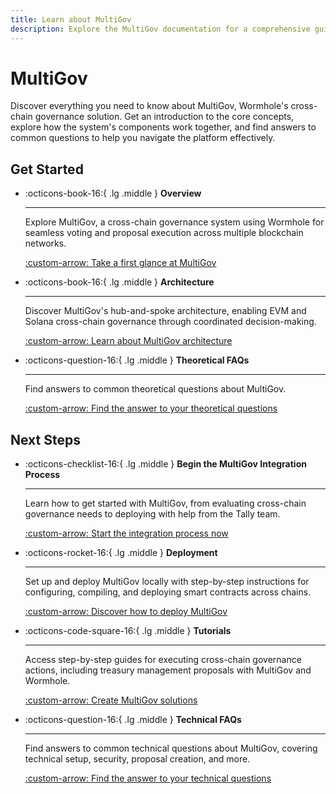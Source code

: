 ```yaml
---
title: Learn about MultiGov
description: Explore the MultiGov documentation for a comprehensive guide covering architecture, deployment, upgrading, integration, and FAQs.
---
```


# MultiGov

Discover everything you need to know about MultiGov, Wormhole's cross-chain governance solution. Get an introduction to the core concepts, explore how the system's components work together, and find answers to common questions to help you navigate the platform effectively.

## Get Started

<div class="grid cards" markdown>

-   :octicons-book-16:{ .lg .middle } **Overview**

    ---

    Explore MultiGov, a cross-chain governance system using Wormhole for seamless voting and proposal execution across multiple blockchain networks.

    [:custom-arrow: Take a first glance at MultiGov](/docs/learn/governance/overview/)

-   :octicons-book-16:{ .lg .middle } **Architecture**

    ---

    Discover MultiGov's hub-and-spoke architecture, enabling EVM and Solana cross-chain governance through coordinated decision-making.

    [:custom-arrow: Learn about MultiGov architecture](/docs/learn/governance/architecture/)

-   :octicons-question-16:{ .lg .middle } **Theoretical FAQs**

    ---

    Find answers to common theoretical questions about MultiGov.

    [:custom-arrow: Find the answer to your theoretical questions](/docs/learn/governance/faq/)  

</div>

## Next Steps

<div class="grid cards" markdown>

-   :octicons-checklist-16:{ .lg .middle } **Begin the MultiGov Integration Process**

    ---

    Learn how to get started with MultiGov, from evaluating cross-chain governance needs to deploying with help from the Tally team.

    [:custom-arrow: Start the integration process now](/docs/build/multigov/)

-   :octicons-rocket-16:{ .lg .middle } **Deployment**

    ---

    Set up and deploy MultiGov locally with step-by-step instructions for configuring, compiling, and deploying smart contracts across chains.

    [:custom-arrow: Discover how to deploy MultiGov](/docs/build/multigov/deployment/)

-   :octicons-code-square-16:{ .lg .middle } **Tutorials**

    ---

    Access step-by-step guides for executing cross-chain governance actions, including treasury management proposals with MultiGov and Wormhole.

    [:custom-arrow: Create MultiGov solutions](/docs/tutorials/by-product/multigov/)

-   :octicons-question-16:{ .lg .middle } **Technical FAQs**

    ---

    Find answers to common technical questions about MultiGov, covering technical setup, security, proposal creation, and more.

    [:custom-arrow: Find the answer to your technical questions](/docs/build/multigov/faq/)

</div>
